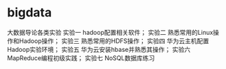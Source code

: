 # bigdata
大数据导论各类实验
实验一 hadoop配置相关软件；
实验二 熟悉常用的Linux操作和Hadoop操作；
实验三 熟悉常用的HDFS操作；
实验四 华为云主机配置Hadoop实验环境；
实验五 华为云安装hbase并熟悉其操作；
实验六 MapReduce编程初级实践；
实验七 NoSQL数据库练习
